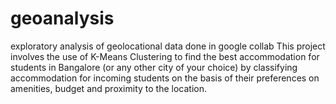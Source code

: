 # geoanalysis
exploratory analysis of geolocational data
done in google collab
This project involves the use of K-Means Clustering to find the best accommodation for students in Bangalore (or any other city of your choice) by classifying accommodation for incoming students on the basis of their preferences on amenities, budget and proximity to the location.
